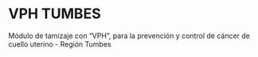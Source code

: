 VPH TUMBES
==================

Módulo de tamizaje con “VPH”, para la prevención y control de cáncer de cuello uterino - Región Tumbes
